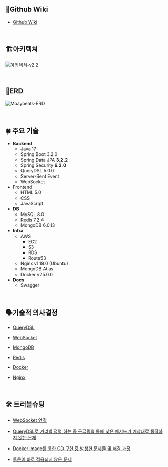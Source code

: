 ## 📖Github Wiki


- [Github Wiki](https://github.com/moayoeats/moayoeats/wiki)
<br>

## 🏗️아키텍쳐


![아키텍쳐-v2 2](https://github.com/moayoeats/moayoeats/assets/144315027/e180f6db-e788-4365-b88f-5e10cb43ed65)




<br>

## 🧭ERD


![Moayoeats-ERD](https://github.com/moayoeats/moayoeats/assets/144315027/3483b766-3da4-4726-b9a4-04c50a4dfc3f)

<br>

## 🍀 주요 기술


- **Backend**
    - Java 17
    - Spring Boot 3.2.0
    - Spring Data JPA **3.2.2**
    - Spring Security **6.2.0**
    - QueryDSL 5.0.0
    - Server-Sent Event
    - WebSocket
- Frontend
    - HTML 5.0
    - CSS
    - JavaScript
- **DB**
    - MySQL 8.0
    - Redis 7.2.4
    - MongoDB 6.0.13
- **Infra**
    - AWS
        - EC2
        - S3
        - RDS
        - Route53
    - Nginx v1.18.0 (Ubuntu)
    - MongoDB Atlas
    - Docker v25.0.0
- **Docs**
    - Swagger
  
<br>

## 🗣️기술적 의사결정

 
- [QueryDSL](https://github.com/moayoeats/moayoeats/wiki/%EA%B8%B0%EC%88%A0%EC%A0%81-%EC%9D%98%EC%82%AC%EA%B2%B0%EC%A0%95-%7C-QueryDSL)
    
- [WebSocket](https://github.com/moayoeats/moayoeats/wiki/%EA%B8%B0%EC%88%A0%EC%A0%81-%EC%9D%98%EC%82%AC%EA%B2%B0%EC%A0%95-%7C-WebSocket-&-Stomp)
    
- [MongoDB](https://github.com/moayoeats/moayoeats/wiki/%EA%B8%B0%EC%88%A0%EC%A0%81-%EC%9D%98%EC%82%AC%EA%B2%B0%EC%A0%95-%7C-MongoDB)
    
- [Redis](https://github.com/moayoeats/moayoeats/wiki/%EA%B8%B0%EC%88%A0%EC%A0%81-%EC%9D%98%EC%82%AC%EA%B2%B0%EC%A0%95-%7C-Redis)
    
- [Docker](https://github.com/moayoeats/moayoeats/wiki/%EA%B8%B0%EC%88%A0%EC%A0%81-%EC%9D%98%EC%82%AC%EA%B2%B0%EC%A0%95-%7C-Docker)
    
- [Nginx](https://github.com/moayoeats/moayoeats/wiki/%EA%B8%B0%EC%88%A0%EC%A0%81-%EC%9D%98%EC%82%AC%EA%B2%B0%EC%A0%95-%7C-Nginx)

    
<br>

## 🛠 트러블슈팅


- [WebSocket 연결](https://github.com/moayoeats/moayoeats/wiki/%ED%8A%B8%EB%9F%AC%EB%B8%94%EC%8A%88%ED%8C%85-%7C--WebSocket-%EC%97%B0%EA%B2%B0)
    
- [QueryDSL로 거리별 정렬 하는 중 구글링을 통해 찾은 메서드가 예상대로 동작하지 않는 문제](https://github.com/moayoeats/moayoeats/wiki/%ED%8A%B8%EB%9F%AC%EB%B8%94%EC%8A%88%ED%8C%85-%7C-QueryDsl%EB%A1%9C-%EA%B1%B0%EB%A6%AC%EB%B3%84-%EC%A0%95%EB%A0%AC-%ED%95%98%EB%8A%94%EC%A4%91%EC%97%90-%EA%B5%AC%EA%B8%80%EB%A7%81%ED%95%B4%EC%84%9C-%EC%B0%BE%EC%9D%80-%EB%A9%94%EC%84%9C%EB%93%9C%EA%B0%80-%EC%98%88%EC%83%81%EB%8C%80%EB%A1%9C-%EB%8F%99%EC%9E%91%ED%95%98%EC%A7%80-%EC%95%8A%EB%8A%94-%EB%AC%B8%EC%A0%9C)
    
- [Docker Image를 통한 CD 구현 중 발생한 문제들 및 해결 과정](https://github.com/moayoeats/moayoeats/wiki/%ED%8A%B8%EB%9F%AC%EB%B8%94%EC%8A%88%ED%8C%85-%7C-Docker-Image%EB%A5%BC-%ED%86%B5%ED%95%9C-CD-%EA%B5%AC%ED%98%84-%EC%A4%91-%EB%B0%9C%EC%83%9D%ED%95%9C-%EB%AC%B8%EC%A0%9C%EB%93%A4-%EB%B0%8F-%ED%95%B4%EA%B2%B0-%EA%B3%BC%EC%A0%95)
    
- [토큰이 바로 적용되지 않은 문제](https://github.com/moayoeats/moayoeats/wiki/%ED%8A%B8%EB%9F%AC%EB%B8%94%EC%8A%88%ED%8C%85-%7C-%ED%86%A0%ED%81%B0%EC%9D%B4-%EB%B0%94%EB%A1%9C-%EC%A0%81%EC%9A%A9%EB%90%98%EC%A7%80-%EC%95%8A%EB%8A%94-%EB%AC%B8%EC%A0%9C)
